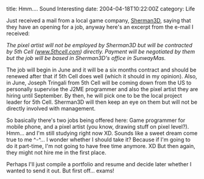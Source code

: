 title: Hmm…. Sound Interesting
date: 2004-04-18T10:22:00Z
category: Life

Just received a mail from a local game company, [Sherman3D](http://www.sherman3d.com/), saying that they have an opening for a job, anyway here's an excerpt from the e-mail I received:

*The pixel artist will not be employed by Sherman3D but will be contracted by 5th Cell (www.5thcell.com) directly. Payment will be negotiated by them but the job will be based in Sherman3D's office in SunwayMas.*

The job will begin in June and it will be a six months contract and should be renewed after that if 5th Cell does well (which it should in my opinion). Also, in June, Joseph Tringali from 5th Cell will be coming down from the US to personally supervise the J2ME programmer and also the pixel artist they are hiring until September. By then, he will pick one to be the local project leader for 5th Cell. Sherman3D will then keep an eye on them but will not be directly involved with management.

So basically there's two jobs being offered here: Game programmer for mobile phone, and a pixel artist (you know, drawing stuff on pixel level?). Hmm… and I'm still studying right now XD. Sounds like a sweet dream come true to me ^-^… I wonder whether I should take it? Because if I'm going to do it part-time, I'm not going to have free time anymore. XD But then again, they might not hire me in the first place.

Perhaps I'll just compile a portfolio and resume and decide later whether I wanted to send it out. But first off… exams!
